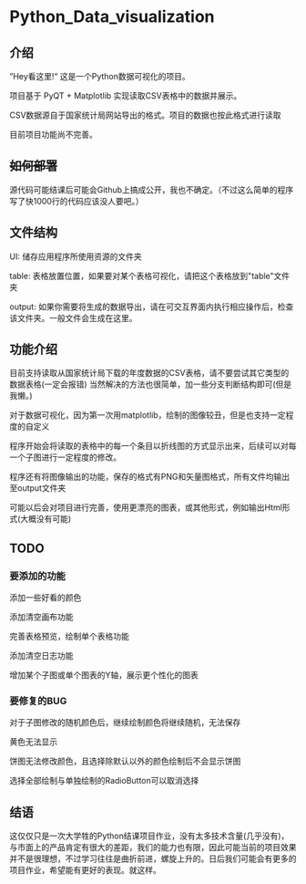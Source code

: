 # Python_Data_visualization
## 介绍

”Hey看这里!“ 这是一个Python数据可视化的项目。

项目基于 PyQT + Matplotlib 实现读取CSV表格中的数据并展示。

CSV数据源自于国家统计局网站导出的格式。项目的数据也按此格式进行读取

目前项目功能尚不完善。

## ~~如何部署~~

源代码可能结课后可能会Github上搞成公开，我也不确定。（不过这么简单的程序写了快1000行的代码应该没人要吧。）

## 文件结构

UI: 储存应用程序所使用资源的文件夹

table: 表格放置位置，如果要对某个表格可视化，请把这个表格放到"table"文件夹

output: 如果你需要将生成的数据导出，请在可交互界面内执行相应操作后，检查该文件夹。一般文件会生成在这里。

## 功能介绍

目前支持读取从国家统计局下载的年度数据的CSV表格，请不要尝试其它类型的数据表格(一定会报错) 当然解决的方法也很简单，加一些分支判断结构即可(但是我懒。)

对于数据可视化，因为第一次用matplotlib，绘制的图像较丑，但是也支持一定程度的自定义

程序开始会将读取的表格中的每一个条目以折线图的方式显示出来，后续可以对每一个子图进行一定程度的修改。

程序还有将图像输出的功能，保存的格式有PNG和矢量图格式，所有文件均输出至output文件夹

可能以后会对项目进行完善，使用更漂亮的图表，或其他形式，例如输出Html形式(大概没有可能)

## TODO

### 要添加的功能

添加一些好看的颜色

添加清空画布功能

完善表格预览，绘制单个表格功能

添加清空日志功能

增加某个子图或单个图表的Y轴，展示更个性化的图表

### 要修复的BUG

对于子图修改的随机颜色后，继续绘制颜色将继续随机，无法保存

黄色无法显示

饼图无法修改颜色，且选择除默认以外的颜色绘制后不会显示饼图

选择全部绘制与单独绘制的RadioButton可以取消选择

## 结语

这仅仅只是一次大学牲的Python结课项目作业，没有太多技术含量(几乎没有)，与市面上的产品肯定有很大的差距，我们的能力也有限，因此可能当前的项目效果并不是很理想，不过学习往往是曲折前进，螺旋上升的。日后我们可能会有更多的项目作业，希望能有更好的表现。就这样。

